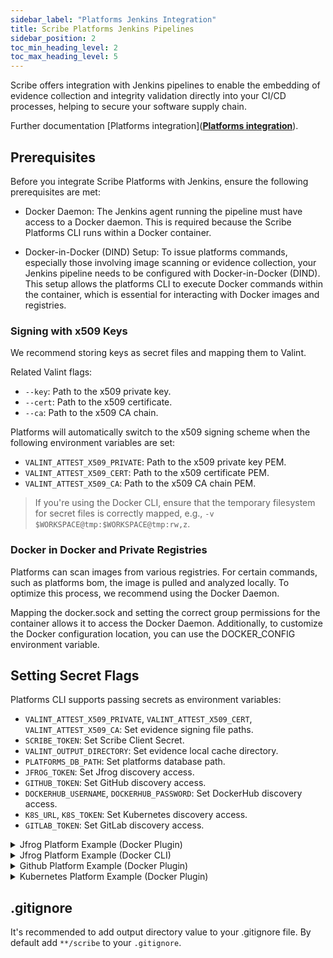 ```yaml
---
sidebar_label: "Platforms Jenkins Integration"
title: Scribe Platforms Jenkins Pipelines
sidebar_position: 2
toc_min_heading_level: 2
toc_max_heading_level: 5
---
```


Scribe offers integration with Jenkins pipelines to enable the embedding of evidence collection and integrity validation directly into your CI/CD processes, helping to secure your software supply chain.

Further documentation [Platforms integration](**[Platforms integration](../../../platforms/overview)**).

## Prerequisites
Before you integrate Scribe Platforms with Jenkins, ensure the following prerequisites are met:

* Docker Daemon: The Jenkins agent running the pipeline must have access to a Docker daemon. This is required because the Scribe Platforms CLI runs within a Docker container.

* Docker-in-Docker (DIND) Setup: To issue platforms commands, especially those involving image scanning or evidence collection, your Jenkins pipeline needs to be configured with Docker-in-Docker (DIND). This setup allows the platforms CLI to execute Docker commands within the container, which is essential for interacting with Docker images and registries.

### Signing with x509 Keys

We recommend storing keys as secret files and mapping them to Valint.

Related Valint flags:
* `--key`: Path to the x509 private key.
* `--cert`: Path to the x509 certificate.
* `--ca`: Path to the x509 CA chain.

Platforms will automatically switch to the x509 signing scheme when the following environment variables are set:
* `VALINT_ATTEST_X509_PRIVATE`: Path to the x509 private key PEM.
* `VALINT_ATTEST_X509_CERT`: Path to the x509 certificate PEM.
* `VALINT_ATTEST_X509_CA`: Path to the x509 CA chain PEM.

> If you're using the Docker CLI, ensure that the temporary filesystem for secret files is correctly mapped, e.g., `-v $WORKSPACE@tmp:$WORKSPACE@tmp:rw,z`.


### Docker in Docker and Private Registries

Platforms can scan images from various registries. For certain commands, such as platforms bom, the image is pulled and analyzed locally. To optimize this process, we recommend using the Docker Daemon.

Mapping the docker.sock and setting the correct group permissions for the container allows it to access the Docker Daemon. Additionally, to customize the Docker configuration location, you can use the DOCKER_CONFIG environment variable.

## Setting Secret Flags

Platforms CLI supports passing secrets as environment variables:

- `VALINT_ATTEST_X509_PRIVATE`, `VALINT_ATTEST_X509_CERT`, `VALINT_ATTEST_X509_CA`: Set evidence signing file paths.
- `SCRIBE_TOKEN`: Set Scribe Client Secret.
- `VALINT_OUTPUT_DIRECTORY`: Set evidence local cache directory.
- `PLATFORMS_DB_PATH`: Set platforms database path.
- `JFROG_TOKEN`: Set Jfrog discovery access.
- `GITHUB_TOKEN`: Set GitHub discovery access.
- `DOCKERHUB_USERNAME`, `DOCKERHUB_PASSWORD`: Set DockerHub discovery access.
- `K8S_URL`, `K8S_TOKEN`: Set Kubernetes discovery access.
- `GITLAB_TOKEN`: Set GitLab discovery access.

<details>
<summary> Jfrog Platform Example (Docker Plugin) </summary>

```yaml
pipeline {
  agent any
  environment {
    SCRIBE_PRODUCT_VERSION     = credentials('scribe-product-key')
    SCRIBE_TOKEN     = credentials('scribe-staging-token')
    VALINT_ATTEST_X509_PRIVATE     = credentials('attest-key-file')
    VALINT_ATTEST_X509_CERT     = credentials('attest-cert-file')
    VALINT_ATTEST_X509_CA     = credentials('attest-ca-file')
    JFROG_URL = https://mycompany.jfrog.io
    DOCKER_GID = """${sh(returnStdout: true, script: 'getent group docker | cut -d: -f3')}""".trim()
    PLATFORM_DOCKER_CONFIG="$WORKSPACE/.docker"
    PLATFORMS_DB_PATH="$WORKSPACE/platforms.db"
    PLATFORMS_DB_STORE_POLICY="replace"
    VALINT_OUTPUT_DIRECTORY="$WORKSPACE/evidence"
  }
  stages {
    stage('docker login')
    {
      steps {
        withCredentials([usernamePassword(credentialsId: 'jfrog-oci', usernameVariable: 'JFROG_USER', passwordVariable: 'JFROG_PASS')]) {
          sh 'docker login $JFROG_URL -u $JFROG_USER -p $JFROG_PASS'
        }
      }
    }
    
    stage('jfrog-discovery') {
      agent {
              docker { 
                  image 'scribesecurity/platforms:dev-latest'
                  args '-e DOCKER_CONFIG=$PLATFORM_DOCKER_CONFIG --entrypoint="" -v /var/run/docker.sock:/var/run/docker.sock:rw -v $HOME/.docker/config.json:/$WORKSPACE/.docker/config.json:rw --group-add ${DOCKER_GID}'
                  reuseNode true
              }
          }
      steps {
        withCredentials([usernamePassword(credentialsId: 'jfrog-access', usernameVariable: 'JFROG_URL', passwordVariable: 'JFROG_TOKEN')]) {
          sh '''
          platforms --log-level DEBUG discover jfrog  --scope.tag_limit 2
          platforms --log-level DEBUG evidence --valint.sign jfrog \
            --jf-repository.mapping *::flask-monorepo-project::$SCRIBE_PRODUCT_VERSION'''
        }
      }
    }

    stage('jfrog-bom') {
      agent {
              docker { 
                  image 'scribesecurity/platforms:dev-latest'
                  args ' -e DOCKER_CONFIG=$PLATFORM_DOCKER_CONFIG --entrypoint="" -v /var/run/docker.sock:/var/run/docker.sock:rw -v $HOME/.docker/config.json:/$WORKSPACE/.docker/config.json:rw --group-add ${DOCKER_GID}'
                  reuseNode true
              }
          }
      steps {
          sh '''
          platforms --log-level DEBUG bom --valint.sign --allow-failures jfrog \
            --image.mapping=*stub*::flask-monorepo-project::$SCRIBE_PRODUCT_VERSION \
            --exclude.repository *stub_remote_empty*'''
      }
    }

    stage('jfrog-policy') {
      agent {
              docker { 
                  image 'scribesecurity/platforms:dev-latest'
                  args '-e DOCKER_CONFIG=$PLATFORM_DOCKER_CONFIG --entrypoint="" -v /var/run/docker.sock:/var/run/docker.sock:rw -v $HOME/.docker/config.json:/$WORKSPACE/.docker/config.json:rw --group-add ${DOCKER_GID}'
                  reuseNode true
              }
          }
      steps {
          sh '''
          platforms --log-level DEBUG verify --valint.sign jfrog \
            --image.mapping=*stub*::flask-monorepo-project::$SCRIBE_PRODUCT_VERSION \
            --exclude.repository *stub_remote_empty*'''
      }
    }
  }

  post {
      always {
          archiveArtifacts artifacts: '**/evidence/*.sarif.*', fingerprint: true 
      }
  }
}
```
</details>

<details>
<summary> Jfrog Platform Example (Docker CLI) </summary>

```yaml
def dockerRunPlatforms = { args ->
  sh """
  docker run -t \
    -e SCRIBE_URL \
    -e SCRIBE_TOKEN \
    -e SCRIBE_PRODUCT_VERSION \
    -e PLATFORMS_DB_STORE_POLICY \
    -e VALINT_OUTPUT_DIRECTORY \
    -e VALINT_ATTEST_X509_PRIVATE \
    -e VALINT_ATTEST_X509_CERT \
    -e VALINT_ATTEST_X509_CA \
    -e VALINT_LOG_LEVEL \
    -e BUILD_ID \
    -e BUILD_NUMBER \
    -e JOB_NAME \
    -e NODE_NAME \
    -e WORKSPACE \
    -e GIT_URL \
    -e GIT_BRANCH \
    -e GIT_COMMIT \
    -e JFROG_URL \
    -e JFROG_TOKEN \
    -e PLATFORMS_DB_PATH \
    -e DOCKER_CONFIG=$PLATFORM_DOCKER_CONFIG \
    -v /var/run/docker.sock:/var/run/docker.sock:rw \
    -v $HOME/.docker/config.json:/$WORKSPACE/.docker/config.json:rw \
    -v $WORKSPACE:$WORKSPACE:rw,z \
    -v $WORKSPACE@tmp:$WORKSPACE@tmp:rw,z \
    -w $WORKSPACE \
    --group-add ${DOCKER_GID} \
    scribesecurity/platforms:dev-latest ${args}
  """
}

pipeline {
  agent any
  environment {
    SCRIBE_PRODUCT_VERSION     = credentials('scribe-product-key')
    SCRIBE_TOKEN     = credentials('scribe-staging-token')
    VALINT_ATTEST_X509_PRIVATE     = credentials('attest-key-file')
    VALINT_ATTEST_X509_CERT     = credentials('attest-cert-file')
    VALINT_ATTEST_X509_CA     = credentials('attest-ca-file')
    JFROG_URL = https://mycompany.jfrog.io
    DOCKER_GID = """${sh(returnStdout: true, script: 'getent group docker | cut -d: -f3')}""".trim()
    PLATFORM_DOCKER_CONFIG="$WORKSPACE/.docker"
    PLATFORMS_DB_PATH="$WORKSPACE/platforms.db"
    PLATFORMS_DB_STORE_POLICY="replace"
    VALINT_OUTPUT_DIRECTORY="$WORKSPACE/evidence"
    VALINT_LOG_LEVEL="DEBUG"
  }
  stages {
    stage('docker login')
    {
      steps {
        withCredentials([usernamePassword(credentialsId: 'jfrog-oci', usernameVariable: 'JFROG_USER', passwordVariable: 'JFROG_PASS')]) {
          sh 'docker login $JFROG_URL -u $JFROG_USER -p $JFROG_PASS'
        }
      }
    }
    
    stage('jfrog-discovery') {
      steps {
        withCredentials([usernamePassword(credentialsId: 'jfrog-access', usernameVariable: 'JFROG_URL', passwordVariable: 'JFROG_TOKEN')]) {
          script {
            dockerRunPlatforms('discover jfrog --scope.tag_limit 2')
            dockerRunPlatforms('''--log-level DEBUG evidence --valint.sign jfrog \
                --jf-repository.mapping *::flask-monorepo-project::$SCRIBE_PRODUCT_VERSION''')
          }
        }
      }
    }

    stage('jfrog-bom') {
      steps {
          script {
            dockerRunPlatforms('--log-level DEBUG bom --valint.sign --allow-failures jfrog \
              --image.mapping=*stub*::flask-monorepo-project::$SCRIBE_PRODUCT_VERSION \
              --exclude.repository *stub_remote_empty*')
          }
      }
    }

    stage('jfrog-policy') {
      steps {
          script {
          dockerRunPlatforms('--log-level DEBUG verify --valint.sign jfrog \
            --image.mapping=*stub*::flask-monorepo-project::$SCRIBE_PRODUCT_VERSION \
            --exclude.repository *stub_remote_empty*')
          }
      }
    }
  }

  post {
      always {
          archiveArtifacts artifacts: '**/evidence/*.sarif.*', fingerprint: true 
      }
  }
}
```

</details>

<details>
<summary> Github Platform Example (Docker Plugin) </summary>

```yaml
pipeline {
  agent any
  environment {
    SCRIBE_PRODUCT_VERSION     = credentials('scribe-product-key')
    SCRIBE_TOKEN     = credentials('scribe-staging-token')
    GITHUB_TOKEN =  credentials('github-pat-token')
    VALINT_ATTEST_X509_PRIVATE     = credentials('attest-key-file')
    VALINT_ATTEST_X509_CERT     = credentials('attest-cert-file')
    VALINT_ATTEST_X509_CA     = credentials('attest-ca-file')
    DOCKER_GID = """${sh(returnStdout: true, script: 'getent group docker | cut -d: -f3')}""".trim()
    PLATFORM_DOCKER_CONFIG="$WORKSPACE/.docker"
    PLATFORMS_DB_PATH="$WORKSPACE/platforms.db"
    PLATFORMS_DB_STORE_POLICY="replace"
    VALINT_OUTPUT_DIRECTORY="$WORKSPACE/evidence"
    LOG_LEVEL="INFO"
  }
  stages {
    
    stage('github-discovery') {
      agent {
              docker { 
                  image 'scribesecurity/platforms:dev-latest'
                  args '-e DOCKER_CONFIG=$PLATFORM_DOCKER_CONFIG --entrypoint="" -v /var/run/docker.sock:/var/run/docker.sock:rw -v $HOME/.docker/config.json:/$WORKSPACE/.docker/config.json:rw --group-add ${DOCKER_GID}'
                  reuseNode true
              }
          }
      steps {
          sh '''
          platforms --log-level $LOG_LEVEL discover github \
                    --scope.organization=scribe-security \
                    --scope.repository *mongo* *scribe-training-vue-project \
                    --workflow.skip --commit.skip --scope.branch=main

          platforms --log-level $LOG_LEVEL evidence --valint.sign github \
                    --organization.mapping=scribe-security::scribe-training-vue-project::$SCRIBE_PRODUCT_VERSION \
                    --repository.mapping=scribe-security*scribe-training-vue-project::scribe-training-vue-project::$SCRIBE_PRODUCT_VERSION'''
      }
    }

    stage('github-bom') {
      agent {
              docker { 
                  image 'scribesecurity/platforms:dev-latest'
                  args ' -e DOCKER_CONFIG=$PLATFORM_DOCKER_CONFIG --entrypoint="" -v /var/run/docker.sock:/var/run/docker.sock:rw -v $HOME/.docker/config.json:/$WORKSPACE/.docker/config.json:rw --group-add ${DOCKER_GID}'
                  reuseNode true
              }
          }
      steps {
            sh '''
            platforms --log-level $LOG_LEVEL bom --valint.sign --allow-failures github \
              --organization.mapping=scribe-security::scribe-training-vue-project::$SCRIBE_PRODUCT_VERSION \
              --repository.mapping=scribe-security*scribe-training-vue-project::scribe-training-vue-project::$SCRIBE_PRODUCT_VERSION'''
      }
    }

    stage('github-policy') {
      agent {
              docker { 
                  image 'scribesecurity/platforms:dev-latest'
                  args '-e DOCKER_CONFIG=$PLATFORM_DOCKER_CONFIG --entrypoint="" -v /var/run/docker.sock:/var/run/docker.sock:rw -v $HOME/.docker/config.json:/$WORKSPACE/.docker/config.json:rw --group-add ${DOCKER_GID}'
                  reuseNode true
              }
          }
      steps {
          sh '''
          platforms --log-level $LOG_LEVEL verify --max-threads 10 --valint.sign github \
             --organization.mapping=scribe-security::scribe-training-vue-project::$SCRIBE_PRODUCT_VERSION \
              --repository.mapping=scribe-security*scribe-training-vue-project::scribe-training-vue-project::$SCRIBE_PRODUCT_VERSION  \
              --organization.policy github/ct-1@discovery github/ct-3@discovery \
              --repository.policy github/ct-2@discovery github/ct-9@discovery'''
      }
    }
  }

  post {
      always {
          archiveArtifacts artifacts: '**/evidence/*.sarif.*', fingerprint: true 
      }
  }
}
```

</details>

<details>
<summary> Kubernetes Platform Example (Docker Plugin) </summary>

```yaml
pipeline {
  agent any
  environment {
    SCRIBE_PRODUCT_VERSION     = credentials('scribe-product-key')
    SCRIBE_TOKEN     = credentials('scribe-staging-token')
    K8S_TOKEN =  credentials('k8s-token')
    K8S_URL = "https://my_cluster.com"
    VALINT_ATTEST_X509_PRIVATE     = credentials('attest-key-file')
    VALINT_ATTEST_X509_CERT     = credentials('attest-cert-file')
    VALINT_ATTEST_X509_CA     = credentials('attest-ca-file')
    SCRIBE_URL = "https://api.staging.scribesecurity.com"
    DOCKER_GID = """${sh(returnStdout: true, script: 'getent group docker | cut -d: -f3')}""".trim()
    PLATFORM_DOCKER_CONFIG="$WORKSPACE/.docker"
    PLATFORMS_DB_PATH="$WORKSPACE/platforms.db"
    PLATFORMS_DB_STORE_POLICY="replace"
    VALINT_OUTPUT_DIRECTORY="$WORKSPACE/evidence"
    LOG_LEVEL="DEBUG"
  }
  stages {
    
    stage('k8s-discovery') {
      agent {
              docker { 
                  image 'scribesecurity/platforms:dev-latest'
                  args '-e DOCKER_CONFIG=$PLATFORM_DOCKER_CONFIG --entrypoint="" -v /var/run/docker.sock:/var/run/docker.sock:rw -v $HOME/.docker/config.json:/$WORKSPACE/.docker/config.json:rw --group-add ${DOCKER_GID}'
                  reuseNode true
              }
          }
      steps {
          sh '''
          platforms --log-level $LOG_LEVEL discover k8s --scope.namespace default

          platforms --log-level $LOG_LEVEL evidence --valint.sign k8s \
              --namespace.mapping=default::flask-monorepo-project::$SCRIBE_PRODUCT_VERSION default::dhs-vue-sample-proj::SCRIBE_PRODUCT_VERSION \
              --pod.mapping='*service-*::flask-monorepo-project::$SCRIBE_PRODUCT_VERSION *dhs*::dhs-vue-sample-proj::SCRIBE_PRODUCT_VERSION'''
      }
    }

    stage('k8s-bom') {
      agent {
              docker { 
                  image 'scribesecurity/platforms:dev-latest'
                  args ' -e DOCKER_CONFIG=$PLATFORM_DOCKER_CONFIG --entrypoint="" -v /var/run/docker.sock:/var/run/docker.sock:rw -v $HOME/.docker/config.json:/$WORKSPACE/.docker/config.json:rw --group-add ${DOCKER_GID}'
                  reuseNode true
              }
          }
      steps {
            sh '''
            platforms --log-level $LOG_LEVEL bom --valint.sign --allow-failures k8s \
              --image.mapping \
                *service-*::flask-monorepo-project::$SCRIBE_PRODUCT_VERSION \
                *dhs*::dhs-vue-sample-proj::$SCRIBE_PRODUCT_VERSION'''
      }
    }

    stage('k8s-policy') {
      agent {
              docker { 
                  image 'scribesecurity/platforms:dev-latest'
                  args '-e DOCKER_CONFIG=$PLATFORM_DOCKER_CONFIG --entrypoint="" -v /var/run/docker.sock:/var/run/docker.sock:rw -v $HOME/.docker/config.json:/$WORKSPACE/.docker/config.json:rw --group-add ${DOCKER_GID}'
                  reuseNode true
              }
          }
      steps {
          sh '''
          platforms --log-level $LOG_LEVEL verify --allow-failures --max-threads 10 --valint.sign k8s \
              --ignore-state \
              --image.mapping \
                default::*service-*::*service-*::flask-monorepo-project::$SCRIBE_PRODUCT_VERSION'''
      }
    }
  }

  post {
      always {
          archiveArtifacts artifacts: '**/evidence/*.sarif.*', fingerprint: true 
      }
  }
}
```

</details>

## .gitignore
It's recommended to add output directory value to your .gitignore file.
By default add `**/scribe` to your `.gitignore`.